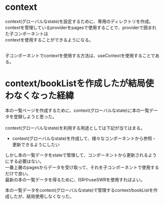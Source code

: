 # context
context(グローバルなstate)を設定するために、専用のディレクトリを作成。<br>
contextを管理しているproviderをpagesで使用することで、providerで囲まれた子コンポーネントは<br>
contextを使用することができるようになる。<br><br>

子コンポーネントでcontextを使用する方法は、useContextを使用することである。

# context/bookListを作成したが結局使わなくなった経緯
本の一覧ページを作成するために、context(グローバルなstate)に本の一覧データを登録しようと思った。<br><br>
context(グローバルなstate)を利用する用途としては下記が当てはまる。
- context(グローバルなstate)を作成して、様々なコンポーネントから参照・更新できるようにしたい

しかし本の一覧データをstateで管理して、コンポーネントから更新されるようにする必要はない。<br>
一番上層のpagesからデータを受け取って、それを子コンポーネントで使用するだけで良い。<br>
最新の本の一覧データを得るために、ISRやuseSWRを使用すればよい。<br>

本の一覧データをcontext(グローバルなstate)で管理するcontext/bookListを作成したが、結局使用しなくなった。
